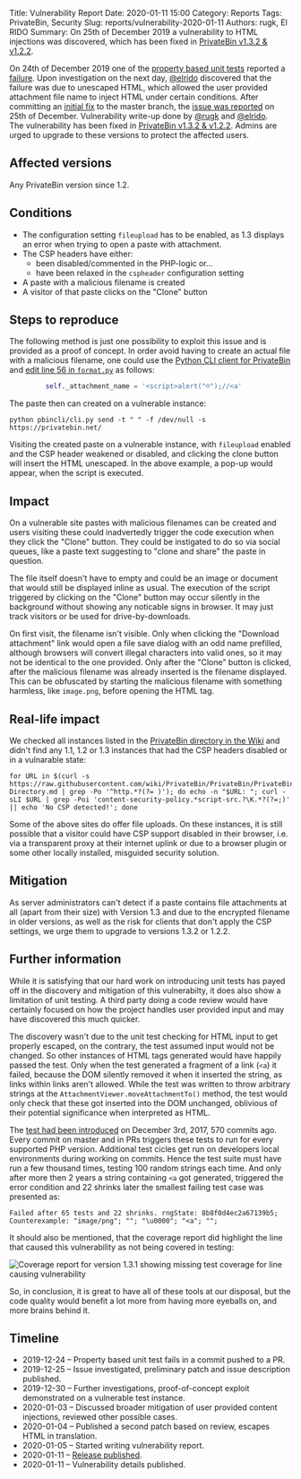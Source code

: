 Title: Vulnerability Report
Date: 2020-01-11 15:00
Category: Reports
Tags: PrivateBin, Security
Slug: reports/vulnerability-2020-01-11
Authors: rugk, El RIDO
Summary: On 25th of December 2019 a vulnerability to HTML injections was discovered, which has been fixed in [PrivateBin v1.3.2 & v1.2.2](https://privatebin.info/news/v1.3.2-release.html).

On 24th of December 2019 one of the [property based unit tests](https://github.com/PrivateBin/PrivateBin/blob/master/tst/README.md#property-based-unit-testing) reported a [failure](https://travis-ci.org/PrivateBin/PrivateBin/jobs/629180605#L782). Upon investigation on the next day, [@elrido](https://github.com/elrido) discovered that the failure was due to unescaped HTML, which allowed the user provided attachment file name to inject HTML under certain conditions. After committing an [initial fix](https://github.com/PrivateBin/PrivateBin/commit/8d0ac336d23cd8c98e71d5f21cdadcae9c8a26e6) to the master branch, the [issue was reported](https://github.com/PrivateBin/PrivateBin/issues/554) on 25th of December. Vulnerability write-up done by [@rugk](https://github.com/rugk) and [@elrido](https://github.com/elrido).  
The vulnerability has been fixed in [PrivateBin v1.3.2 & v1.2.2](https://privatebin.info/news/v1.3.2-release.html). Admins are urged to upgrade to these versions to protect the affected users.

## Affected versions

Any PrivateBin version since 1.2.

## Conditions

* The configuration setting `fileupload` has to be enabled, as 1.3 displays an error when trying to open a paste with attachment.
* The CSP headers have either:
  * been disabled/commented in the PHP-logic or...
  * have been relaxed in the `cspheader` configuration setting
* A paste with a malicious filename is created
* A visitor of that paste clicks on the "Clone" button

## Steps to reproduce

The following method is just one possibility to exploit this issue and is provided as a proof of concept. In order avoid having to create an actual file with a malicious filename, one could use the [Python CLI client for PrivateBin](https://github.com/r4sas/PBinCLI/) and [edit line 56 in `format.py`](https://github.com/r4sas/PBinCLI/blob/682b47fbd3e24a8a53c3b484ba896a5dbc85cda2/pbincli/format.py#L56) as follows:

```python
         self._attachment_name = '<script>alert("☹️");//<a'
```

The paste then can created on a vulnerable instance:

```shell
python pbincli/cli.py send -t " " -f /dev/null -s https://privatebin.net/
```

Visiting the created paste on a vulnerable instance, with `fileupload` enabled and the CSP header weakened or disabled, and clicking the clone button will insert the HTML unescaped. In the above example, a pop-up would appear, when the script is executed.

## Impact

On a vulnerable site pastes with malicious filenames can be created and users visiting these could inadvertedly trigger the code execution when they click the "Clone" button. They could be instigated to do so via social queues, like a paste text suggesting to "clone and share" the paste in question.

The file itself doesn't have to empty and could be an image or document that would still be displayed inline as usual. The execution of the script triggered by clicking on the "Clone" button may occur silently in the background without showing any noticable signs in browser. It may just track visitors or be used for drive-by-downloads.

On first visit, the filename isn't visible. Only when clicking the "Download attachment" link would open a file save dialog with an odd name prefilled, although browsers will convert illegal characters into valid ones, so it may not be identical to the one provided. Only after the "Clone" button is clicked, after the malicious filename was already inserted is the filename displayed. This can be obfuscated by starting the malicious filename with something harmless, like `image.png`, before opening the HTML tag.

## Real-life impact

We checked all instances listed in the [PrivateBin directory in the Wiki](https://github.com/PrivateBin/PrivateBin/wiki/PrivateBin-Directory) and didn't find any 1.1, 1.2 or 1.3 instances that had the CSP headers disabled or in a vulnarable state:

```shell
for URL in $(curl -s https://raw.githubusercontent.com/wiki/PrivateBin/PrivateBin/PrivateBin-Directory.md | grep -Po '^http.*?(?= )'); do echo -n "$URL: "; curl -sLI $URL | grep -Poi 'content-security-policy.*script-src.?\K.*?(?=;)' || echo 'No CSP detected!'; done
```

Some of the above sites do offer file uploads. On these instances, it is still possible that a visitor could have CSP support disabled in their browser, i.e. via a transparent proxy at their internet uplink or due to a browser plugin or some other locally installed, misguided security solution.

## Mitigation

As server administrators can't detect if a paste contains file attachments at all (apart from their size) with Version 1.3 and due to the encrypted filename in older versions, as well as the risk for clients that don't apply the CSP settings, we urge them to upgrade to versions 1.3.2 or 1.2.2.

## Further information

While it is satisfying that our hard work on introducing unit tests has payed off in the discovery and mitigation of this vulnerabilty, it does also show a limitation of unit testing. A third party doing a code review would have certainly focused on how the project handles user provided input and may have discovered this much quicker.

The discovery wasn't due to the unit test checking for HTML input to get properly escaped, on the contrary, the test assumed input would not be changed. So other instances of HTML tags generated would have happily passed the test. Only when the test generated a fragment of a link (`<a`) it failed, because the DOM silently removed it when it inserted the string, as links within links aren't allowed. While the test was written to throw arbitrary strings at the `AttachmentViewer.moveAttachmentTo()` method, the test would only check that these got inserted into the DOM unchanged, oblivious of their potential significance when interpreted as HTML.

The [test had been introduced](https://github.com/PrivateBin/PrivateBin/commit/39860dfdc434c00d18342b4fb3bc6f5d0960030d) on December 3rd, 2017, 570 commits ago. Every commit on master and in PRs triggers these tests to run for every supported PHP version. Additional test cicles get run on developers local environments during working on commits. Hence the test suite must have run a few thousand times, testing 100 random strings each time. And only after more then 2 years a string containing `<a` got generated, triggered the error condition and 22 shrinks later the smallest failing test case was presented as:

```
Failed after 65 tests and 22 shrinks. rngState: 8b8f0d4ec2a67139b5; Counterexample: "image/png"; ""; "\u0000"; "<a"; "";
```

It should also be mentioned, that the coverage report did highlight the line that caused this vulnerability as not being covered in testing:

![Coverage report for version 1.3.1 showing missing test coverage for line causing vulnerability]({static}/img/vulnerability-2020-01-11/coverage.png)

So, in conclusion, it is great to have all of these tools at our disposal, but the code quality would benefit a lot more from having more eyeballs on, and more brains behind it.

## Timeline

* 2019-12-24 – Property based unit test fails in a commit pushed to a PR.
* 2019-12-25 – Issue investigated, preliminary patch and issue description published.
* 2019-12-30 – Further investigations, proof-of-concept exploit demonstrated on a vulnerable test instance.
* 2020-01-03 – Discussed broader mitigation of user provided content injections, reviewed other possible cases.
* 2020-01-04 – Published a second patch based on review, escapes HTML in translation.
* 2020-01-05 – Started writing vulnerability report.
* 2020-01-11 – [Release published](https://github.com/PrivateBin/PrivateBin/releases/tag/1.3.2).
* 2020-01-11 – Vulnerability details published.
